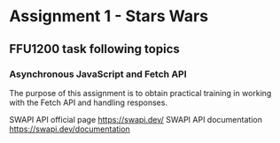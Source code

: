 # Assignment 1 - Stars Wars 
## FFU1200 task following topics

### Asynchronous JavaScript and Fetch API

The purpose of this assignment is to obtain practical training in working with the Fetch
API and handling responses.

SWAPI API official page
https://swapi.dev/
SWAPI API documentation
https://swapi.dev/documentation